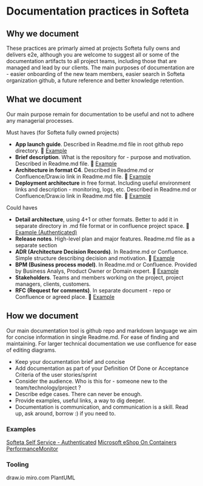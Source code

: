 # Documentation practices in Softeta

## Why we document

These practices are primarly aimed at projects Softeta fully owns and delivers e2e, although you are welcome to suggest all or some of the documentation artifacts to all project teams, including those that are managed and lead by our clients.
The main purposes of documentation are - easier onboarding of the new team members, easier search in Softeta organization github, a future reference and better knowledge retention.

## What we document

Our main purpose remain for documentation to be useful and not to adhere any managerial processes.

Must haves (for Softeta fully owned projects)

- **App launch guide**. Described in Readme.md file in root github repo directory. :link: [Example](https://github.com/dotnet-architecture/eShopOnContainers)
- **Brief description**. What is the repository for - purpose and motivation. Described in Readme.md file. :link: [Example](https://github.com/dotnet-architecture/eShopOnContainers)
- **Architecture in format C4**. Described in Readme.md or Confluence/Draw.io link in Readme.md file. :link: [Example](https://c4model.com/)
- **Deployment architecture** in free format. Including useful environment links and description - monitoring, logs, etc. Described in Readme.md or Confluence/Draw.io link in Readme.md file. :link: [Example](https://d1.awsstatic.com/architecture-diagrams/ArchitectureDiagrams/amazon_supply_chain_data_lake_solution_ra.pdf?did=wp_card&trk=wp_card)

Could haves

- **Detail architecture**, using 4+1 or other formats. Better to add it in separate directory in .md file format or in confluence project space. :link: [Example (Authenticated)](https://softeta.atlassian.net/wiki/spaces/POR/pages/401277141/Target+Architecture)
- **Release notes**. High-level plan and major features. Readme.md file as a separate section
- **ADR (Architecture Decision Records)**. In Readme.md or Confluence. Simple structure describing decision and motivation. :link: [Example](https://softeta.atlassian.net/wiki/spaces/POR/pages/401408101/Architecture+Decision+Record)
- **BPM (Business process model)**. In Readme.md or Confluence. Provided by Business Analys, Product Owner or Domain expert. :link: [Example](https://www.stakeholdermap.com/bpm/example-bpm-business-process-models.html)
- **Stakeholders**. Teams and members working on the project, project managers, clients, customers.
- **RFC (Request for comments)**. In separate document - repo or Confluence or agreed place. :link: [Example](https://github.com/brillout/rfcs/blob/main/text/0000-inject-to-stream.md)

## How we document

Our main documentation tool is github repo and markdown language we aim for concise information in single Readme.md. For ease of finding and maintaining.
For larger technical documentation we use confluence for ease of editing diagrams.

- Keep your documentation brief and concise
- Add documentation as part of your Definition Of Done or Acceptance Criteria of the user stories/sprint
- Consider the audience. Who is this for - someone new to the team/technology/project ?
- Describe edge cases. There can never be enough.
- Provide examples, useful links, a way to dig deeper.
- Documentation is communication, and communication is a skill. Read up, ask around, borrow :) if you need to.

### Examples

[Softeta Self Service - Authenticated](https://github.com/Softeta/self-service-cms)
[Microsoft eShop On Containers](https://github.com/dotnet-architecture/eShopOnContainers)
[PerformanceMonitor](https://github.com/dotnet-architecture/PerformanceMonitor)

### Tooling

draw.io
miro.com
PlantUML
